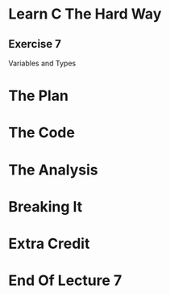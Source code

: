 Learn C The Hard Way
=======

Exercise 7
----

Variables and Types



The Plan
====


The Code
====



The Analysis
====




Breaking It
====




Extra Credit
====



End Of Lecture 7
=====


